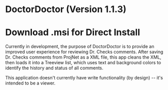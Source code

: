 # DoctorDoctor (Version 1.1.3)
# Download .msi for Direct Install
Currently in development, the purpose of DoctorDoctor is to provide an improved user experience for reviewing Dr. Checks comments. After saving Dr. Checks comments from ProjNet as a XML file, this app cleans the XML, then loads it into a Treeview list, which uses text and background colors to identify the history and status of all comments.

This application doesn't currently have write functionality (by design) -- it's intended to be a viewer.
